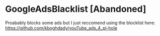 # GoogleAdsBlacklist [Abandoned]
Proabably blocks some ads but I just reccomend using the blocklist here: 
https://github.com/kboghdady/youTube_ads_4_pi-hole
